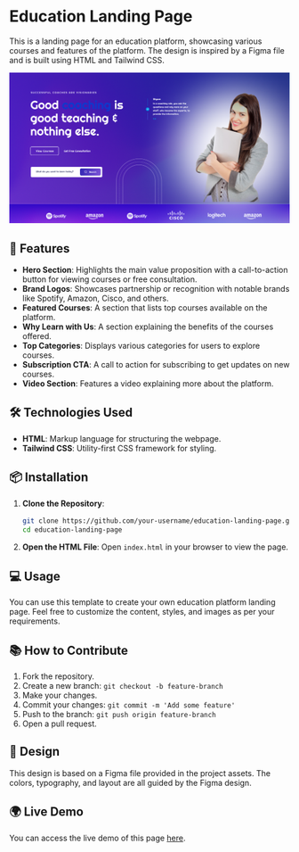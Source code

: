 # Education Landing Page

This is a landing page for an education platform, showcasing various courses and features of the platform. The design is inspired by a Figma file and is built using HTML and Tailwind CSS.

![Landing Page Screenshot](./assets/screenshot.png)

## 🌟 Features

- **Hero Section**: Highlights the main value proposition with a call-to-action button for viewing courses or free consultation.
- **Brand Logos**: Showcases partnership or recognition with notable brands like Spotify, Amazon, Cisco, and others.
- **Featured Courses**: A section that lists top courses available on the platform.
- **Why Learn with Us**: A section explaining the benefits of the courses offered.
- **Top Categories**: Displays various categories for users to explore courses.
- **Subscription CTA**: A call to action for subscribing to get updates on new courses.
- **Video Section**: Features a video explaining more about the platform.

## 🛠️ Technologies Used

- **HTML**: Markup language for structuring the webpage.
- **Tailwind CSS**: Utility-first CSS framework for styling.

## 📦 Installation

1. **Clone the Repository**:
   ```bash
   git clone https://github.com/your-username/education-landing-page.git
   cd education-landing-page
   ```

2. **Open the HTML File**:
   Open `index.html` in your browser to view the page.

## 💻 Usage

You can use this template to create your own education platform landing page. Feel free to customize the content, styles, and images as per your requirements.

## 📚 How to Contribute

1. Fork the repository.
2. Create a new branch: `git checkout -b feature-branch`
3. Make your changes.
4. Commit your changes: `git commit -m 'Add some feature'`
5. Push to the branch: `git push origin feature-branch`
6. Open a pull request.

## 🎨 Design

This design is based on a Figma file provided in the project assets. The colors, typography, and layout are all guided by the Figma design.


## 🌍 Live Demo

You can access the live demo of this page [here](https://tailwind-landing-page-sable.vercel.app/).
